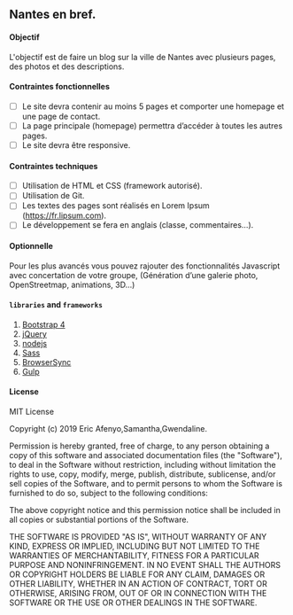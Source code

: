## Nantes en bref.

#### Objectif
L'objectif est de faire un blog sur la ville de Nantes avec plusieurs pages, des photos et des descriptions.

#### Contraintes fonctionnelles
- [ ] Le site devra contenir au moins 5 pages et comporter une homepage et une page de contact.
- [ ] La page principale (homepage) permettra d’accéder à toutes les autres pages.
- [ ] Le site devra être responsive.

#### Contraintes techniques
- [ ] Utilisation de HTML et CSS (framework autorisé).
- [ ] Utilisation de Git.
- [ ] Les textes des pages sont réalisés en Lorem Ipsum (https://fr.lipsum.com).
- [ ] Le développement se fera en anglais (classe, commentaires…).

#### Optionnelle
Pour les plus avancés vous pouvez rajouter des fonctionnalités Javascript avec concertation de votre groupe,
(Génération d’une galerie photo, OpenStreetmap, animations, 3D…)

#### `libraries` and `frameworks`
1. [Bootstrap 4](https://getbootstrap.com/)
2. [jQuery](https://jquery.com/)
3. [nodejs](https://nodejs.org/)
4. [Sass](https://sass-lang.com/)
5. [BrowserSync](https://www.browsersync.io/)
6. [Gulp](https://gulpjs.com/)


#### License
MIT License

Copyright (c) 2019 Eric Afenyo,Samantha,Gwendaline.

Permission is hereby granted, free of charge, to any person obtaining a copy
of this software and associated documentation files (the "Software"), to deal
in the Software without restriction, including without limitation the rights
to use, copy, modify, merge, publish, distribute, sublicense, and/or sell
copies of the Software, and to permit persons to whom the Software is
furnished to do so, subject to the following conditions:

The above copyright notice and this permission notice shall be included in all
copies or substantial portions of the Software.

THE SOFTWARE IS PROVIDED "AS IS", WITHOUT WARRANTY OF ANY KIND, EXPRESS OR
IMPLIED, INCLUDING BUT NOT LIMITED TO THE WARRANTIES OF MERCHANTABILITY,
FITNESS FOR A PARTICULAR PURPOSE AND NONINFRINGEMENT. IN NO EVENT SHALL THE
AUTHORS OR COPYRIGHT HOLDERS BE LIABLE FOR ANY CLAIM, DAMAGES OR OTHER
LIABILITY, WHETHER IN AN ACTION OF CONTRACT, TORT OR OTHERWISE, ARISING FROM,
OUT OF OR IN CONNECTION WITH THE SOFTWARE OR THE USE OR OTHER DEALINGS IN THE
SOFTWARE.




